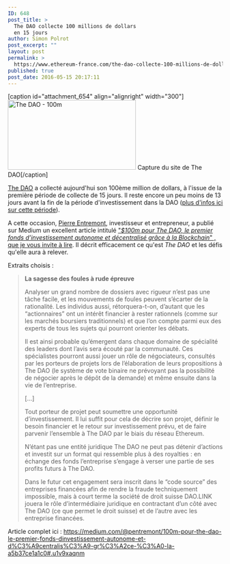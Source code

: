 ```yaml
---
ID: 648
post_title: >
  The DAO collecte 100 millions de dollars
  en 15 jours
author: Simon Polrot
post_excerpt: ""
layout: post
permalink: >
  https://www.ethereum-france.com/the-dao-collecte-100-millions-de-dollars-en-15-jours/
published: true
post_date: 2016-05-15 20:17:11
---
```

[caption id="attachment_654" align="alignright" width="300"]<img class="wp-image-654 size-medium" src="https://www.ethereum-france.com/wp-content/uploads/2016/05/The-DAO-100m-300x163.png" alt="The DAO - 100m" width="300" height="163" /> Capture du site de The DAO[/caption]

<span style="text-decoration: underline;"><a href="https://www.ethereum-france.com/deploiement-du-projet-the-dao-mere-de-toutes-les-dao/">The DAO</a></span> a collecté aujourd'hui son 100ème million de dollars, à l'issue de la première période de collecte de 15 jours. Il reste encore un peu moins de 13 jours avant la fin de la période d'investissement dans la DAO (<a href="https://www.ethereum-france.com/comment-participer-a-la-souscription-creation-the-dao/"><span style="text-decoration: underline;">plus d'infos ici sur cette période</span></a>).

A cette occasion, <a href="https://twitter.com/pentremont?lang=fr"><span style="text-decoration: underline;">Pierre Entremont</span></a>, investisseur et entrepreneur, a publié sur Medium un excellent article intitulé <a href="https://medium.com/@pentremont/100m-pour-the-dao-le-premier-fonds-dinvestissement-autonome-et-d%C3%A9centralis%C3%A9-gr%C3%A2ce-%C3%A0-la-a5b37ce1a1c0#.u1v9xaqnm"><span style="text-decoration: underline;">"<em>$100m pour The DAO, le premier fonds d’investissement autonome et décentralisé grâce à la Blockchain</em>" , que je vous invite à lire</span></a>. Il décrit efficacement ce qu'est <em>The DAO </em>et les défis qu'elle aura à relever.

Extraits choisis :
<blockquote><strong>La sagesse des foules à rude épreuve</strong>

Analyser un grand nombre de dossiers avec rigueur n’est pas une tâche facile, et les mouvements de foules peuvent s’écarter de la rationalité. Les individus aussi, rétorquera-t-on, d’autant que les “actionnaires” ont un intérêt financier à rester rationnels (comme sur les marchés boursiers traditionnels) et que l’on compte parmi eux des experts de tous les sujets qui pourront orienter les débats.

Il est ainsi probable qu’émergent dans chaque domaine de spécialité des leaders dont l’avis sera écouté par la communauté. Ces spécialistes pourront aussi jouer un rôle de négociateurs, consultés par les porteurs de projets lors de l’élaboration de leurs propositions à The DAO (le système de vote binaire ne prévoyant pas la possibilité de négocier après le dépôt de la demande) et même ensuite dans la vie de l’entreprise.

[...]

Tout porteur de projet peut soumettre une opportunité d’investissement. Il lui suffit pour cela de décrire son projet, définir le besoin financier et le retour sur investissement prévu, et de faire parvenir l’ensemble à The DAO par le biais du réseau Ethereum.

N’étant pas une entité juridique The DAO ne peut pas détenir d’actions et investit sur un format qui ressemble plus à des royalties : en échange des fonds l’entreprise s’engage à verser une partie de ses profits futurs à The DAO.

Dans le futur cet engagement sera inscrit dans le “code source” des entreprises financées afin de rendre la fraude techniquement impossible, mais à court terme la société de droit suisse DAO.LINK jouera le rôle d’intermédiaire juridique en contractant d’un côté avec The DAO (ce que permet le droit suisse) et de l’autre avec les entreprise financées.</blockquote>
Article complet ici : <a href="https://medium.com/@pentremont/100m-pour-the-dao-le-premier-fonds-dinvestissement-autonome-et-d%C3%A9centralis%C3%A9-gr%C3%A2ce-%C3%A0-la-a5b37ce1a1c0#.u1v9xaqnm">https://medium.com/@pentremont/100m-pour-the-dao-le-premier-fonds-dinvestissement-autonome-et-d%C3%A9centralis%C3%A9-gr%C3%A2ce-%C3%A0-la-a5b37ce1a1c0#.u1v9xaqnm</a>